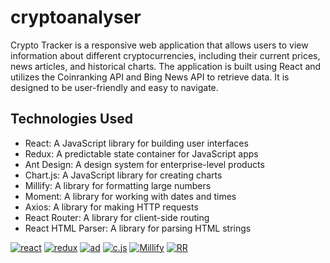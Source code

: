 # cryptoanalyser
Crypto Tracker is a responsive web application that allows users to view information about different cryptocurrencies, including their current prices, news articles, and historical charts. The application is built using React and utilizes the Coinranking API and Bing News API to retrieve data. It is designed to be user-friendly and easy to navigate.

## Technologies Used
- React: A JavaScript library for building user interfaces
- Redux: A predictable state container for JavaScript apps
- Ant Design: A design system for enterprise-level products
- Chart.js: A JavaScript library for creating charts
- Millify: A library for formatting large numbers
- Moment: A library for working with dates and times
- Axios: A library for making HTTP requests
- React Router: A library for client-side routing
- React HTML Parser: A library for parsing HTML strings

[![react](https://img.shields.io/badge/React-61DBFB?style=for-the-badge&labelColor=black&logo=react&logoColor=white)](https://katherineoelsner.com/)
[![redux](https://img.shields.io/badge/Redux-593D88?style=for-the-badge&logo=redux&logoColor=white)](https://katherineoelsner.com/)
[![ad](https://img.shields.io/badge/Ant%20Design-1890FF?style=for-the-badge&logo=antdesign&logoColor=white)](https://katherineoelsner.com/)
[![c.js](https://img.shields.io/badge/CHART.js-FF6384?style=for-the-badge&logo=chart.js&logoColor=white)](https://katherineoelsner.com/)
[![Millify](https://img.shields.io/badge/Millify-grey?style=for-the-badge&logoColor=white)](https://katherineoelsner.com/)
[![RR](https://img.shields.io/badge/React%20Router-CA4245?style=for-the-badge&logo=reactrouter&logoColor=white)](https://katherineoelsner.com/)



